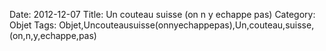 Date: 2012-12-07
Title: Un couteau suisse (on n y echappe pas)
Category: Objet
Tags: Objet,Uncouteausuisse(onnyechappepas),Un,couteau,suisse,(on,n,y,echappe,pas)
        